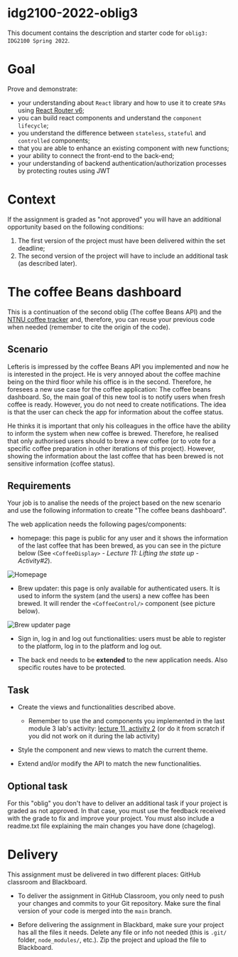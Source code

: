 # idg2100-2022-oblig3

This document contains the description and starter code for `oblig3: IDG2100 Spring 2022`.

# Goal

Prove and demonstrate:

* your understanding about `React` library and how to use it to create `SPAs` using [React Router v6](https://reactrouter.com);
* you can build react components and understand the `component lifecycle`;
* you understand the difference between `stateless`, `stateful` and `controlled` components;
* that you are able to enhance an existing component with new functions;
* your ability to connect the front-end to the back-end;
* your understanding of backend authentication/authorization processes by protecting routes using JWT 

# Context

If the assignment is graded as "not approved" you will have an additional opportunity based on the following conditions:

1. The first version of the project must have been delivered within the set deadline;
1. The second version of the project will have to include an additional task (as described later).

# The coffee Beans dashboard

This is a continuation of the second oblig (The coffee Beans API) and the [NTNU coffee tracker](https://github.com/carlosvicient/ntnu-coffee-tracker) and, therefore, you can reuse your previous code when needed (remember to cite the origin of the code).

## Scenario

Lefteris is impressed by the coffee Beans API you implemented and now he is interested in the project. He is very annoyed about the coffee machine being on the third floor while his office is in the second. Therefore, he foresees a new use case for the coffee application: The coffee beans dashboard. So, the main goal of this new tool is to notify users when fresh coffee is ready. However, you do not need to create notifications. The idea is that the user can check the app for information about the coffee status.

He thinks it is important that only his colleagues in the office have the ability to inform the system when new coffee is brewed. Therefore, he realised that only authorised users should to brew a new coffee (or to vote for a specific coffee preparation in other iterations of this project). However, showing the information about the last coffee that has been brewed is not sensitive information (coffee status). 

## Requirements

Your job is to analise the needs of the project based on the new scenario and use the following information to create "The coffee beans dashboard".

The web application needs the following pages/components:

* homepage: this page is public for any user and it shows the information of the last coffee that has been brewed, as you can see in the picture below (See `<CoffeeDisplay>` - _Lecture 11: Lifting the state up - Activity#2_).

![Homepage](./description-documents/homepage.png)

* Brew updater: this page is only available for authenticated users. It is used to inform the system (and the users) a new coffee has been brewed. It will render the `<CoffeeControl/>` component (see picture below).

![Brew updater page](./description-documents/brew-updater.png)

* Sign in, log in and log out functionalities: users must be able to register to the platform, log in to the platform and log out. 

* The back end needs to be __extended__ to the new application needs. Also specific routes have to be protected.

## Task

* Create the views and functionalities described above.

  * Remember to use the <CoffeeDisplay> and <CoffeeRecipe> components you implemented in the last module 3 lab's activity: [lecture 11, activity 2](./description-documents/lecture11-activity2.pdf) (or do it from scratch if you did not work on it during the lab activity)

* Style the component and new views to match the current theme.

* Extend and/or modify the API to match the new functionalities.

## Optional task

For this "oblig" you don't have to deliver an additional task if your project is graded as not approved. In that case, you must use the feedback received with the grade to fix and improve your project. You must also include a readme.txt file explaining the main changes you have done (chagelog).

# Delivery

This assignment must be delivered in two different places: GitHub classroom and Blackboard.

* To deliver the assignment in GitHub Classroom, you only need to push your changes and commits to your Git repository. Make sure the final version of your code is merged into the `main` branch. 

* Before delivering the assignment in Blackbard, make sure your project has all the files it needs. Delete any file or info not needed (this is `.git/` folder, `node_modules/`, etc.). Zip the project and upload the file to Blackboard.